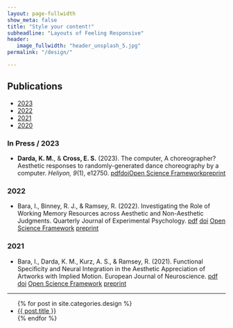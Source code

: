 ```yaml
---
layout: page-fullwidth
show_meta: false
title: "Style your content!"
subheadline: "Layouts of Feeling Responsive"
header:
   image_fullwidth: "header_unsplash_5.jpg"
permalink: "/design/"

---
```

<div id="publications">
  <h2>Publications</h2>
  <ul>
    <li><a href="#2023">2023</a></li>
    <li><a href="#2022">2022</a></li>
    <li><a href="#2021">2021</a></li>
    <li><a href="#2020">2020</a></li>
  </ul>
  <h3 id="2023">In Press / 2023</h3>
  <ul>
    <li> <strong>Darda, K. M.</strong>, & <strong>Cross, E. S.</strong> (2023). The computer, A choreographer? Aesthetic responses to randomly-generated dance choreography by a computer. <em>Heliyon, 9</em>(1), e12750. <a href="https://www.soba-lab.com/_files/ugd/3e5863_50a01c4a582f4b76a11c8184253292fe.pdf">pdf</a><a href="https://doi.org/10.1016/j.heliyon.2022.e12750">doi</a><a href="https://osf.io/4hsby/">Open Science Framework</a><a href="https://psyarxiv.com/yvgxk/">preprint</a></li>


  </ul>
  <h3 id="2022">2022</h3>
  <ul>
    <li>Bara, I., Binney, R. J., & Ramsey, R. (2022). Investigating the Role of Working Memory Resources across Aesthetic and Non-Aesthetic Judgments. Quarterly Journal of Experimental Psychology. <a href="pdf">pdf</a>  <a href="doi">doi</a>  <a href="Open Science Framework">Open Science Framework</a>  <a href="preprint">preprint</a></li>
  </ul>
  <h3 id="2021">2021</h3>
  <ul>
    <li>Bara, I., Darda, K. M., Kurz, A. S., & Ramsey, R. (2021). Functional Specificity and Neural Integration in the Aesthetic Appreciation of Artworks with Implied Motion. European Journal of Neuroscience. <a href="pdf">pdf</a>  <a href="doi">doi</a>  <a href="Open Science Framework">Open Science Framework</a>  <a href="preprint">preprint</a></li>
  </ul>
</div>


---
<ul>
    {% for post in site.categories.design %}
    <li><a href="{{ site.url }}{{ site.baseurl }}{{ post.url }}">{{ post.title }}</a></li>
    {% endfor %}
</ul>
